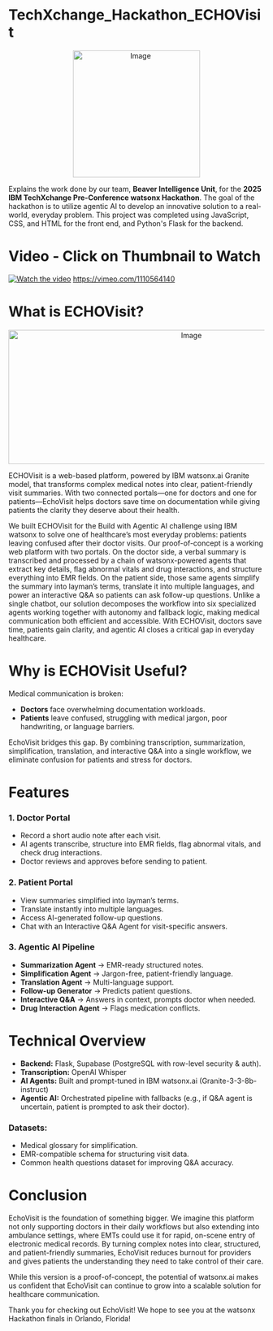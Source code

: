 # TechXchange_Hackathon_ECHOVisit
<div align="center">
<img width="250" height="250" alt="Image" src="https://github.com/user-attachments/assets/50c2a6e3-fab4-4082-96e8-5fef510f6dcf" />
</div>

Explains the work done by our team, **Beaver Intelligence Unit**, for the **2025 IBM TechXchange Pre-Conference watsonx Hackathon**. The goal of the hackathon is to utilize agentic AI to develop an innovative solution to a real-world, everyday problem. This project was completed using JavaScript, CSS, and HTML for the front end, and Python's Flask for the backend. 


# Video - Click on Thumbnail to Watch
[![Watch the video](https://i.vimeocdn.com/video/2048355535-e6c601fe2375a32c9de50153ab1c71ef5758753582af0720072a49a649c0fc0d-d_960x540?&r=pad&region=us)](https://vimeo.com/1110564140)
https://vimeo.com/1110564140

# What is ECHOVisit?
<div align="center">
<img width="704" height="264" alt="Image" src="https://github.com/user-attachments/assets/11b25f72-0548-44c1-b71b-0faa63b3eea3" />
</div>


ECHOVisit is a web-based platform, powered by IBM watsonx.ai Granite model, that transforms complex medical notes into clear, patient-friendly visit summaries. With two connected portals—one for doctors and one for patients—EchoVisit helps doctors save time on documentation while giving patients the clarity they deserve about their health.

We built ECHOVisit for the Build with Agentic AI challenge using IBM watsonx to solve one of healthcare’s most everyday problems: patients leaving confused after their doctor visits. Our proof-of-concept is a working web platform with two portals. On the doctor side, a verbal summary is transcribed and processed by a chain of watsonx-powered agents that extract key details, flag abnormal vitals and drug interactions, and structure everything into EMR fields. On the patient side, those same agents simplify the summary into layman’s terms, translate it into multiple languages, and power an interactive Q&A so patients can ask follow-up questions. Unlike a single chatbot, our solution decomposes the workflow into six specialized agents working together with autonomy and fallback logic, making medical communication both efficient and accessible. With ECHOVisit, doctors save time, patients gain clarity, and agentic AI closes a critical gap in everyday healthcare.


# Why is ECHOVisit Useful?
Medical communication is broken:
- **Doctors** face overwhelming documentation workloads.
- **Patients** leave confused, struggling with medical jargon, poor handwriting, or language barriers.


EchoVisit bridges this gap. By combining transcription, summarization, simplification, translation, and interactive Q&A into a single workflow, we eliminate confusion for patients and stress for doctors.


# Features
### 1. Doctor Portal
- Record a short audio note after each visit.
- AI agents transcribe, structure into EMR fields, flag abnormal vitals, and check drug interactions.
- Doctor reviews and approves before sending to patient.

### 2. Patient Portal
- View summaries simplified into layman’s terms.
- Translate instantly into multiple languages.
- Access AI-generated follow-up questions.
- Chat with an Interactive Q&A Agent for visit-specific answers.

### 3. Agentic AI Pipeline
- **Summarization Agent** → EMR-ready structured notes.
- **Simplification Agent** → Jargon-free, patient-friendly language.
- **Translation Agent** → Multi-language support.
- **Follow-up Generator** → Predicts patient questions.
- **Interactive Q&A** → Answers in context, prompts doctor when needed.
- **Drug Interaction Agent** → Flags medication conflicts.


# Technical Overview
- **Backend:** Flask, Supabase (PostgreSQL with row-level security & auth).
- **Transcription:** OpenAI Whisper
- **AI Agents:** Built and prompt-tuned in IBM watsonx.ai (Granite-3-3-8b-instruct)
- **Agentic AI:** Orchestrated pipeline with fallbacks (e.g., if Q&A agent is uncertain, patient is prompted to ask their doctor).

###   Datasets:
- Medical glossary for simplification.
- EMR-compatible schema for structuring visit data.
- Common health questions dataset for improving Q&A accuracy.


# Conclusion
EchoVisit is the foundation of something bigger. We imagine this platform not only supporting doctors in their daily workflows but also extending into ambulance settings, where EMTs could use it for rapid, on-scene entry of electronic medical records. By turning complex notes into clear, structured, and patient-friendly summaries, EchoVisit reduces burnout for providers and gives patients the understanding they need to take control of their care.

While this version is a proof-of-concept, the potential of watsonx.ai makes us confident that EchoVisit can continue to grow into a scalable solution for healthcare communication.

Thank you for checking out EchoVisit! We hope to see you at the watsonx Hackathon finals in Orlando, Florida!
